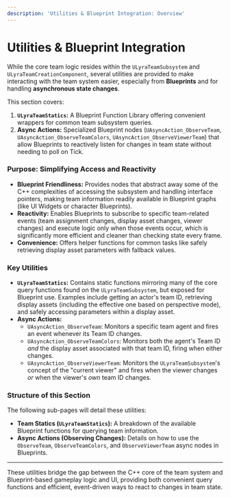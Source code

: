 ```yaml
---
description: 'Utilities & Blueprint Integration: Overview'
---
```


# Utilities & Blueprint Integration

While the core team logic resides within the `ULyraTeamSubsystem` and `ULyraTeamCreationComponent`, several utilities are provided to make interacting with the team system easier, especially from **Blueprints** and for handling **asynchronous state changes**.

This section covers:

1. **`ULyraTeamStatics`:** A Blueprint Function Library offering convenient wrappers for common team subsystem queries.
2. **Async Actions:** Specialized Blueprint nodes (`UAsyncAction_ObserveTeam`, `UAsyncAction_ObserveTeamColors`, `UAsyncAction_ObserveViewerTeam`) that allow Blueprints to reactively listen for changes in team state without needing to poll on Tick.

### Purpose: Simplifying Access and Reactivity

* **Blueprint Friendliness:** Provides nodes that abstract away some of the C++ complexities of accessing the subsystem and handling interface pointers, making team information readily available in Blueprint graphs (like UI Widgets or character Blueprints).
* **Reactivity:** Enables Blueprints to subscribe to specific team-related events (team assignment changes, display asset changes, viewer changes) and execute logic only when those events occur, which is significantly more efficient and cleaner than checking state every frame.
* **Convenience:** Offers helper functions for common tasks like safely retrieving display asset parameters with fallback values.

### Key Utilities

* **`ULyraTeamStatics`:** Contains static functions mirroring many of the core query functions found on the `ULyraTeamSubsystem`, but exposed for Blueprint use. Examples include getting an actor's team ID, retrieving display assets (including the effective one based on perspective mode), and safely accessing parameters within a display asset.
* **Async Actions:**
  * `UAsyncAction_ObserveTeam`: Monitors a specific team agent and fires an event whenever its Team ID changes.
  * `UAsyncAction_ObserveTeamColors`: Monitors both the agent's Team ID _and_ the display asset associated with that team ID, firing when either changes.
  * `UAsyncAction_ObserveViewerTeam`: Monitors the `ULyraTeamSubsystem`'s concept of the "current viewer" and fires when the viewer changes _or_ when the viewer's _own_ team ID changes.

### Structure of this Section

The following sub-pages will detail these utilities:

* **Team Statics (`ULyraTeamStatics`):** A breakdown of the available Blueprint functions for querying team information.
* **Async Actions (Observing Changes):** Details on how to use the `ObserveTeam`, `ObserveTeamColors`, and `ObserveViewerTeam` async nodes in Blueprints.

***

These utilities bridge the gap between the C++ core of the team system and Blueprint-based gameplay logic and UI, providing both convenient query functions and efficient, event-driven ways to react to changes in team state.

